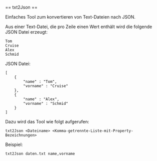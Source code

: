 == txt2Json ==

Einfaches Tool zum konvertieren von Text-Dateien nach JSON.


Aus einer Text-Datei, die pro Zeile einen Wert enthält wird die folgende JSON Datei erzeugt:


    Tom
    Cruise
    Alex
    Schmid


JSON Datei:


    [
        {
            "name" : "Tom",
            "vorname" : "Cruise"
        },
        {
            "name" : "Alex",
            "vorname" : "Schmid"
        }
    ]

Dazu wird das Tool wie folgt aufgerufen:

    txt2Json <Dateiname> <Komma-getrennte-Liste-mit-Property-Bezeichnungen>

Beispiel:

    txt2Json daten.txt name,vorname

